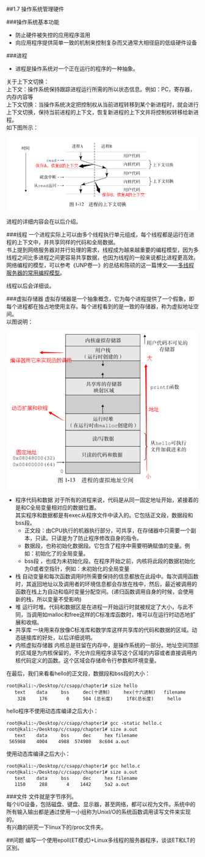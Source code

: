 ##1.7 操作系统管理硬件

###操作系统基本功能
- 防止硬件被失控的应用程序滥用
- 向应用程序提供简单一致的机制来控制复杂而又通常大相径庭的低级硬件设备

###进程
- 进程是操作系统对一个正在运行的程序的一种抽象。

关于上下文切换：   
上下文：操作系统保持跟踪进程运行所需的所以状态信息。例如：PC，寄存器，内存内容等    
上下文切换：当操作系统决定把控制权从当前进程转移到某个新进程时，就会进行上下文切换，保持当前进程的上下文，恢复新进程的上下文并将控制权转移给新进程。  
如下图所示：

 <img src="./image/1-7-1.png" >

进程的详细内容会在以后介绍。

###线程
一个进程实际上可以由多个线程执行单元组成，每个线程都是运行在进程的上下文中，并共享同样的代码和全局数据。  
书上提到网络服务器对并行处理的需求，线程成为越来越重要的编程模型，因为多线程之间比多进程之间更容易共享数据，也因为线程的一般来说都比进程更高效。  网络编程的模型，可以参考《UNP卷一》的总结和陈硕的这一篇博文——[多线程服务器的常用编程模型](http://blog.csdn.net/solstice/article/details/5307710)。  

线程以后会详细谈。  

###虚拟存储器
虚拟存储器是一个抽象概念，它为每个进程提供了一个假象，即每个进程都在独占地使用主存。每个进程看到的是一致的存储器，称为虚拟地址空间。  
以图说明：

 <img src="./image/1-7-2.png" >

- 程序代码和数据 
  对于所有的进程来说，代码是从同一固定地址开始，紧接着的是和C全局变量相对应的数据位置。  
  其实程序和数据都是有exec从程序文件中读入的。它包括正文段，数据段和bss段。  
  - 正文段：由CPU执行的机器执行部分，可共享，在存储器中只需要一个副本，只读。只读是为了防止程序修改自身的指令。
  - 数据段，也称初始化数据段。它包含了程序中需要明确赋值的变量。例如：初始化了的全局变量。
  - bss段 ，也成为未初始化段。在程序开始之前，内核将此段的数据初始化为0或者空指针，例如：未初始化的全局变量  
- 栈
  自动变量和每次函数调用时所需要保持的信息都放在此段中。每次调用函数时，其返回地址以及调用者的环境信息都会存放在栈中，然后，最近被调用的函数在栈上为自动和临时变量分配空间。(递归函数调用自身的时候，会使用新的栈，所以变量不受影响)
- 堆
  运行时堆。代码和数据区是在进程一开始运行时就被规定了大小，与此不同，当调用如malloc和free这样的C标准库函数时，堆可以在运行时动态地扩展和收缩。
- 共享库
  一块用来存放像C标准库和数学库这样共享库的代码和数据的区域。动态链接库的好处，以后详细说明。
- 内核虚拟存储器
  内核总是驻留在内存中，是操作系统的一部分。地址空间顶部的区域是为内核保留的，不允许应用程序读写这个区域的内容或者直接调用内核代码定义的函数。这个区域会存储命令行参数和环境变量。
   
在最后，我们来看看hello的正文段，数据段和bss段的大小：

    root@kali:~/Desktop/c/csapp/chapter1# size hello
       text    data     bss     dec(十进制)     hex(十六进制)   filename
        328     176       0     504 (总长度)     1f8(总长度)     hello

hello程序不使用动态库编译之后大小：

    root@kali:~/Desktop/c/csapp/chapter1# gcc -static hello.c
    root@kali:~/Desktop/c/csapp/chapter1# size a.out
       text    data     bss     dec     hex filename
     565988    4004    4988  574980   8c604 a.out

使用动态库编译之后大小：

    root@kali:~/Desktop/c/csapp/chapter1# gcc hello.c
    root@kali:~/Desktop/c/csapp/chapter1# size a.out
       text    data     bss     dec     hex filename
       1150     288       4    1442     5a2 a.out

###文件
文件就是字节序列。  
每个I/O设备，包括磁盘、键盘、显示器，甚至网络，都可以视为文件。系统中的所有输入输出都是通过使用一小组称为UnixI/O的系统函数调用读写文件来实现的。  
有兴趣的研究一下linux下的/proc文件夹。


##问题
编写一个使用epoll(ET模式)+Linux多线程的服务器程序，谈谈ET和LT的区别。